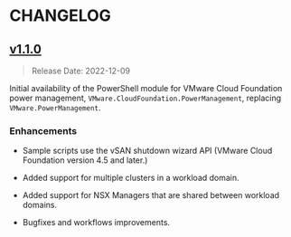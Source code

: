 # CHANGELOG

## [v1.1.0](https://github.com/vmware/powershell-module-for-vmware-cloud-foundation-power-management/releases/tag/v1.1.0)

> Release Date: 2022-12-09

Initial availability of the PowerShell module for VMware Cloud Foundation power management, `VMware.CloudFoundation.PowerManagement`, replacing `VMware.PowerManagement`.

### Enhancements

- Sample scripts use the vSAN shutdown wizard API (VMware Cloud Foundation version 4.5 and later.)

- Added support for multiple clusters in a workload domain.

- Added support for NSX Managers that are shared between workload domains.

- Bugfixes and workflows improvements.
